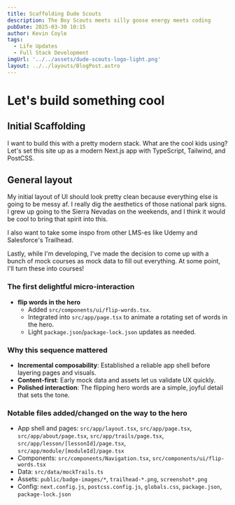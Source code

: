 ```yaml
---
title: Scaffolding Dude Scouts
description: The Boy Scouts meets silly goose energy meets coding
pubDate: 2025-03-30 10:15
author: Kevin Coyle
tags:
  - Life Updates
  - Full Stack Development
imgUrl: '../../assets/dude-scouts-logo-light.png'
layout: ../../layouts/BlogPost.astro
---
```


# Let's build something cool

## Initial Scaffolding

I want to build this with a pretty modern stack. What are the cool kids using? Let's set this site up as a modern Next.js app with TypeScript, Tailwind, and PostCSS.

## General layout

My initial layout of UI should look pretty clean because everything else is going to be messy af. I really dig the aesthetics of those national park signs. I grew up going to the Sierra Nevadas on the weekends, and I think it would be cool to bring that spirit into this.

I also want to take some inspo from other LMS-es like Udemy and Salesforce's Trailhead.

Lastly, while I'm developing, I've made the decision to come up with a bunch of mock courses as mock data to fill out everything. At some point, I'll turn these into courses!

### The first delightful micro-interaction

- **flip words in the hero** 
  - Added `src/components/ui/flip-words.tsx`.
  - Integrated into `src/app/page.tsx` to animate a rotating set of words in the hero.
  - Light `package.json`/`package-lock.json` updates as needed.

### Why this sequence mattered

- **Incremental composability**: Established a reliable app shell before layering pages and visuals.
- **Content-first**: Early mock data and assets let us validate UX quickly.
- **Polished interaction**: The flipping hero words are a simple, joyful detail that sets the tone.

### Notable files added/changed on the way to the hero

- App shell and pages: `src/app/layout.tsx`, `src/app/page.tsx`, `src/app/about/page.tsx`, `src/app/trails/page.tsx`, `src/app/lesson/[lessonId]/page.tsx`, `src/app/module/[moduleId]/page.tsx`
- Components: `src/components/Navigation.tsx`, `src/components/ui/flip-words.tsx`
- Data: `src/data/mockTrails.ts`
- Assets: `public/badge-images/*`, `trailhead-*.png`, `screenshot*.png`
- Config: `next.config.js`, `postcss.config.js`, `globals.css`, `package.json`, `package-lock.json`
